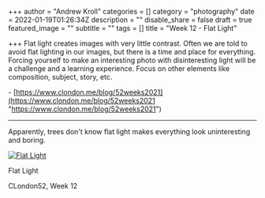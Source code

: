 +++
author = "Andrew Kroll"
categories = []
category = "photography"
date = 2022-01-19T01:26:34Z
description = ""
disable_share = false
draft = true
featured_image = ""
subtitle = ""
tags = []
title = "Week 12 - Flat Light"

+++
Flat light creates images with very little contrast. Often we are told to avoid flat lighting in our images, but there is a time and place for everything. Forcing yourself to make an interesting photo with disinteresting light will be a challenge and a learning experience. Focus on other elements like composition, subject, story, etc.

\- [https://www.clondon.me/blog/52weeks2021](https://www.clondon.me/blog/52weeks2021 "https://www.clondon.me/blog/52weeks2021")

***

Apparently, trees don't know flat light makes everything look uninteresting and boring.

[![Flat Light](https://photos.smugmug.com/C-London-52-2021/Challenge-Pictures/i-PBTWDsw/0/9820e970/X4/313A0207-X4.jpg)](https://www.krolla.net/C-London-52-2021/Challenge-Pictures/i-PBTWDsw)

Flat Light

CLondon52, Week 12